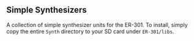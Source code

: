 ## Simple Synthesizers

A collection of simple synthesizer units for the ER-301. To install, simply copy the entire `Synth` directory to your SD card under `ER-301/libs`.
